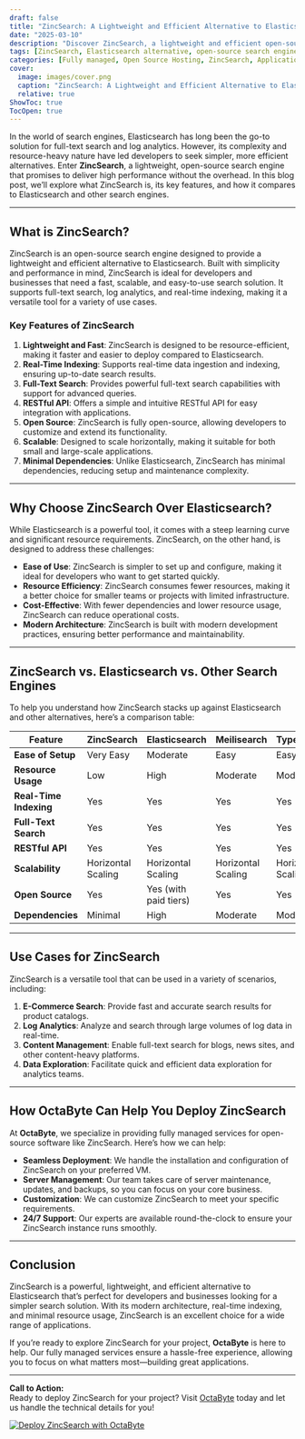 ```yaml
---
draft: false
title: "ZincSearch: A Lightweight and Efficient Alternative to Elasticsearch"
date: "2025-03-10"
description: "Discover ZincSearch, a lightweight and efficient open-source search engine designed as a modern alternative to Elasticsearch. Learn how ZincSearch simplifies full-text search, its key features, and why it’s a great choice for developers and businesses looking for a streamlined solution."
tags: [ZincSearch, Elasticsearch alternative, open-source search engine, lightweight search engine, full-text search, managed open-source services, OctaByte, server management, open-source software, search engine comparison]
categories: [Fully managed, Open Source Hosting, ZincSearch, Applications, Search]
cover:
  image: images/cover.png
  caption: "ZincSearch: A Lightweight and Efficient Alternative to Elasticsearch"
  relative: true
ShowToc: true
TocOpen: true
---
```



In the world of search engines, Elasticsearch has long been the go-to solution for full-text search and log analytics. However, its complexity and resource-heavy nature have led developers to seek simpler, more efficient alternatives. Enter **ZincSearch**, a lightweight, open-source search engine that promises to deliver high performance without the overhead. In this blog post, we’ll explore what ZincSearch is, its key features, and how it compares to Elasticsearch and other search engines.

---

## What is ZincSearch?

ZincSearch is an open-source search engine designed to provide a lightweight and efficient alternative to Elasticsearch. Built with simplicity and performance in mind, ZincSearch is ideal for developers and businesses that need a fast, scalable, and easy-to-use search solution. It supports full-text search, log analytics, and real-time indexing, making it a versatile tool for a variety of use cases.

### Key Features of ZincSearch

1. **Lightweight and Fast**: ZincSearch is designed to be resource-efficient, making it faster and easier to deploy compared to Elasticsearch.
2. **Real-Time Indexing**: Supports real-time data ingestion and indexing, ensuring up-to-date search results.
3. **Full-Text Search**: Provides powerful full-text search capabilities with support for advanced queries.
4. **RESTful API**: Offers a simple and intuitive RESTful API for easy integration with applications.
5. **Open Source**: ZincSearch is fully open-source, allowing developers to customize and extend its functionality.
6. **Scalable**: Designed to scale horizontally, making it suitable for both small and large-scale applications.
7. **Minimal Dependencies**: Unlike Elasticsearch, ZincSearch has minimal dependencies, reducing setup and maintenance complexity.

---

## Why Choose ZincSearch Over Elasticsearch?

While Elasticsearch is a powerful tool, it comes with a steep learning curve and significant resource requirements. ZincSearch, on the other hand, is designed to address these challenges:

- **Ease of Use**: ZincSearch is simpler to set up and configure, making it ideal for developers who want to get started quickly.
- **Resource Efficiency**: ZincSearch consumes fewer resources, making it a better choice for smaller teams or projects with limited infrastructure.
- **Cost-Effective**: With fewer dependencies and lower resource usage, ZincSearch can reduce operational costs.
- **Modern Architecture**: ZincSearch is built with modern development practices, ensuring better performance and maintainability.

---

## ZincSearch vs. Elasticsearch vs. Other Search Engines

To help you understand how ZincSearch stacks up against Elasticsearch and other alternatives, here’s a comparison table:

| Feature                | ZincSearch          | Elasticsearch       | Meilisearch         | Typesense           |
|------------------------|---------------------|---------------------|---------------------|---------------------|
| **Ease of Setup**       | Very Easy           | Moderate            | Easy                | Easy                |
| **Resource Usage**      | Low                 | High                | Moderate            | Moderate            |
| **Real-Time Indexing**  | Yes                 | Yes                 | Yes                 | Yes                 |
| **Full-Text Search**    | Yes                 | Yes                 | Yes                 | Yes                 |
| **RESTful API**         | Yes                 | Yes                 | Yes                 | Yes                 |
| **Scalability**         | Horizontal Scaling  | Horizontal Scaling  | Horizontal Scaling  | Horizontal Scaling  |
| **Open Source**         | Yes                 | Yes (with paid tiers)| Yes                 | Yes                 |
| **Dependencies**        | Minimal             | High                | Moderate            | Moderate            |

---

## Use Cases for ZincSearch

ZincSearch is a versatile tool that can be used in a variety of scenarios, including:

1. **E-Commerce Search**: Provide fast and accurate search results for product catalogs.
2. **Log Analytics**: Analyze and search through large volumes of log data in real-time.
3. **Content Management**: Enable full-text search for blogs, news sites, and other content-heavy platforms.
4. **Data Exploration**: Facilitate quick and efficient data exploration for analytics teams.

---

## How OctaByte Can Help You Deploy ZincSearch

At **OctaByte**, we specialize in providing fully managed services for open-source software like ZincSearch. Here’s how we can help:

- **Seamless Deployment**: We handle the installation and configuration of ZincSearch on your preferred VM.
- **Server Management**: Our team takes care of server maintenance, updates, and backups, so you can focus on your core business.
- **Customization**: We can customize ZincSearch to meet your specific requirements.
- **24/7 Support**: Our experts are available round-the-clock to ensure your ZincSearch instance runs smoothly.

---

## Conclusion

ZincSearch is a powerful, lightweight, and efficient alternative to Elasticsearch that’s perfect for developers and businesses looking for a simpler search solution. With its modern architecture, real-time indexing, and minimal resource usage, ZincSearch is an excellent choice for a wide range of applications.

If you’re ready to explore ZincSearch for your project, **OctaByte** is here to help. Our fully managed services ensure a hassle-free experience, allowing you to focus on what matters most—building great applications.

---

**Call to Action:**  
Ready to deploy ZincSearch for your project? Visit [OctaByte](https://octabyte.io) today and let us handle the technical details for you!

[![Deploy ZincSearch with OctaByte](/images/deploy-on-octabyte.png)](https://octabyte.io/fully-managed-open-source-services/applications/search/zincsearch)